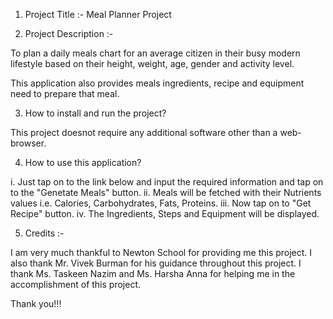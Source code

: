 1. Project Title :- Meal Planner Project

2. Project Description :-

To plan a daily meals chart for an average citizen in their busy modern lifestyle based on their height, weight, age, gender and activity level.

This application also provides meals ingredients, recipe and equipment need to prepare that meal.

3. How to install and run the project?

This project doesnot require any additional software other than a web-browser.

4. How to use this application?

i. Just tap on to the link below and input the required information and tap on to the "Genetate Meals" button.
ii. Meals will be fetched with their Nutrients values i.e. Calories, Carbohydrates, Fats, Proteins.
iii. Now tap on to "Get Recipe" button.
iv. The Ingredients, Steps and Equipment will be displayed.

5. Credits :-

I am very much thankful to Newton School for providing me this project.
I also thank Mr. Vivek Burman for his guidance throughout this project.
I thank Ms. Taskeen Nazim and Ms. Harsha Anna for helping me in the accomplishment of this project.

Thank you!!!

